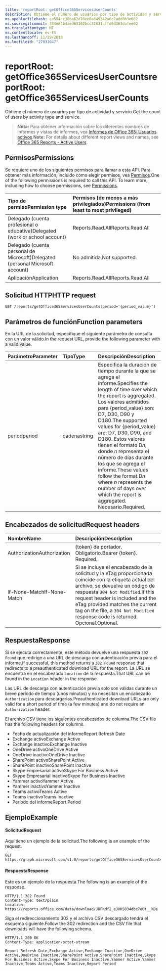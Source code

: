 ```yaml
---
title: 'reportRoot: getOffice365ServicesUserCounts'
description: Obtiene el número de usuarios por tipo de actividad y servicio.
ms.openlocfilehash: ce594cc38ba62d70ee0a849342a6c2add0b3e602
ms.sourcegitcommit: 334e84b4aed63162bcc31831cffd6d363dafee02
ms.translationtype: MT
ms.contentlocale: es-ES
ms.lasthandoff: 11/29/2018
ms.locfileid: "27031047"
---
```

# <a name="reportroot-getoffice365servicesusercounts"></a><span data-ttu-id="c9bc3-103">reportRoot: getOffice365ServicesUserCounts</span><span class="sxs-lookup"><span data-stu-id="c9bc3-103">reportRoot: getOffice365ServicesUserCounts</span></span>

<span data-ttu-id="c9bc3-104">Obtiene el número de usuarios por tipo de actividad y servicio.</span><span class="sxs-lookup"><span data-stu-id="c9bc3-104">Get the count of users by activity type and service.</span></span>

> <span data-ttu-id="c9bc3-105">**Nota:** Para obtener información sobre los diferentes nombres de informes y vistas de informes, vea [Informes de Office 365: Usuarios activos](https://support.office.com/client/Active-Users-fc1cf1d0-cd84-43fd-adb7-a4c4dfa8112d).</span><span class="sxs-lookup"><span data-stu-id="c9bc3-105">**Note:** For details about different report views and names, see [Office 365 Reports - Active Users](https://support.office.com/client/Active-Users-fc1cf1d0-cd84-43fd-adb7-a4c4dfa8112d).</span></span>

## <a name="permissions"></a><span data-ttu-id="c9bc3-106">Permisos</span><span class="sxs-lookup"><span data-stu-id="c9bc3-106">Permissions</span></span>

<span data-ttu-id="c9bc3-p101">Se requiere uno de los siguientes permisos para llamar a esta API. Para obtener más información, incluido cómo elegir permisos, vea [Permisos](/graph/permissions-reference).</span><span class="sxs-lookup"><span data-stu-id="c9bc3-p101">One of the following permissions is required to call this API. To learn more, including how to choose permissions, see [Permissions](/graph/permissions-reference).</span></span>

| <span data-ttu-id="c9bc3-109">Tipo de permiso</span><span class="sxs-lookup"><span data-stu-id="c9bc3-109">Permission type</span></span>                        | <span data-ttu-id="c9bc3-110">Permisos (de menos a más privilegiados)</span><span class="sxs-lookup"><span data-stu-id="c9bc3-110">Permissions (from least to most privileged)</span></span> |
| :------------------------------------- | :--------------------------------------- |
| <span data-ttu-id="c9bc3-111">Delegado (cuenta profesional o educativa)</span><span class="sxs-lookup"><span data-stu-id="c9bc3-111">Delegated (work or school account)</span></span>     | <span data-ttu-id="c9bc3-112">Reports.Read.All</span><span class="sxs-lookup"><span data-stu-id="c9bc3-112">Reports.Read.All</span></span>                         |
| <span data-ttu-id="c9bc3-113">Delegado (cuenta personal de Microsoft)</span><span class="sxs-lookup"><span data-stu-id="c9bc3-113">Delegated (personal Microsoft account)</span></span> | <span data-ttu-id="c9bc3-114">No admitida.</span><span class="sxs-lookup"><span data-stu-id="c9bc3-114">Not supported.</span></span>                           |
| <span data-ttu-id="c9bc3-115">Aplicación</span><span class="sxs-lookup"><span data-stu-id="c9bc3-115">Application</span></span>                            | <span data-ttu-id="c9bc3-116">Reports.Read.All</span><span class="sxs-lookup"><span data-stu-id="c9bc3-116">Reports.Read.All</span></span>                         |

## <a name="http-request"></a><span data-ttu-id="c9bc3-117">Solicitud HTTP</span><span class="sxs-lookup"><span data-stu-id="c9bc3-117">HTTP request</span></span>

<!-- { "blockType": "ignored" } --> 

```http
GET /reports/getOffice365ServicesUserCounts(period='{period_value}')
```

## <a name="function-parameters"></a><span data-ttu-id="c9bc3-118">Parámetros de función</span><span class="sxs-lookup"><span data-stu-id="c9bc3-118">Function parameters</span></span>

<span data-ttu-id="c9bc3-119">En la URL de la solicitud, especifique el siguiente parámetro de consulta con un valor válido.</span><span class="sxs-lookup"><span data-stu-id="c9bc3-119">In the request URL, provide the following parameter with a valid value.</span></span>

| <span data-ttu-id="c9bc3-120">Parámetro</span><span class="sxs-lookup"><span data-stu-id="c9bc3-120">Parameter</span></span> | <span data-ttu-id="c9bc3-121">Tipo</span><span class="sxs-lookup"><span data-stu-id="c9bc3-121">Type</span></span>   | <span data-ttu-id="c9bc3-122">Descripción</span><span class="sxs-lookup"><span data-stu-id="c9bc3-122">Description</span></span>                              |
| :-------- | :----- | :--------------------------------------- |
| <span data-ttu-id="c9bc3-123">period</span><span class="sxs-lookup"><span data-stu-id="c9bc3-123">period</span></span>    | <span data-ttu-id="c9bc3-124">cadena</span><span class="sxs-lookup"><span data-stu-id="c9bc3-124">string</span></span> | <span data-ttu-id="c9bc3-125">Especifica la duración de tiempo durante la que se agrega el informe.</span><span class="sxs-lookup"><span data-stu-id="c9bc3-125">Specifies the length of time over which the report is aggregated.</span></span> <span data-ttu-id="c9bc3-126">Los valores admitidos para {period_value} son: D7, D30, D90 y D180.</span><span class="sxs-lookup"><span data-stu-id="c9bc3-126">The supported values for {period_value} are: D7, D30, D90, and D180.</span></span> <span data-ttu-id="c9bc3-127">Estos valores tienen el formato D*n*, donde *n* representa el número de días durante los que se agrega el informe.</span><span class="sxs-lookup"><span data-stu-id="c9bc3-127">These values follow the format D*n* where *n* represents the number of days over which the report is aggregated.</span></span> <span data-ttu-id="c9bc3-128">Necesario.</span><span class="sxs-lookup"><span data-stu-id="c9bc3-128">Required.</span></span> |

## <a name="request-headers"></a><span data-ttu-id="c9bc3-129">Encabezados de solicitud</span><span class="sxs-lookup"><span data-stu-id="c9bc3-129">Request headers</span></span>

| <span data-ttu-id="c9bc3-130">Nombre</span><span class="sxs-lookup"><span data-stu-id="c9bc3-130">Name</span></span>          | <span data-ttu-id="c9bc3-131">Descripción</span><span class="sxs-lookup"><span data-stu-id="c9bc3-131">Description</span></span>                              |
| :------------ | :--------------------------------------- |
| <span data-ttu-id="c9bc3-132">Authorization</span><span class="sxs-lookup"><span data-stu-id="c9bc3-132">Authorization</span></span> | <span data-ttu-id="c9bc3-p103">{token} de portador. Obligatorio.</span><span class="sxs-lookup"><span data-stu-id="c9bc3-p103">Bearer {token}. Required.</span></span>                |
| <span data-ttu-id="c9bc3-135">If-None-Match</span><span class="sxs-lookup"><span data-stu-id="c9bc3-135">If-None-Match</span></span> | <span data-ttu-id="c9bc3-136">Si se incluye el encabezado de la solicitud y la eTag proporcionada coincide con la etiqueta actual del archivo, se devuelve un código de respuesta `304 Not Modified`.</span><span class="sxs-lookup"><span data-stu-id="c9bc3-136">If this request header is included and the eTag provided matches the current tag on the file, a `304 Not Modified` response code is returned.</span></span> <span data-ttu-id="c9bc3-137">Opcional.</span><span class="sxs-lookup"><span data-stu-id="c9bc3-137">Optional.</span></span> |

## <a name="response"></a><span data-ttu-id="c9bc3-138">Respuesta</span><span class="sxs-lookup"><span data-stu-id="c9bc3-138">Response</span></span>

<span data-ttu-id="c9bc3-139">Si se ejecuta correctamente, este método devuelve una respuesta `302 Found` que redirige a una URL de descarga con autenticación previa para el informe.</span><span class="sxs-lookup"><span data-stu-id="c9bc3-139">If successful, this method returns a `302 Found` response that redirects to a preauthenticated download URL for the report.</span></span> <span data-ttu-id="c9bc3-140">La URL se encuentra en el encabezado `Location` de la respuesta.</span><span class="sxs-lookup"><span data-stu-id="c9bc3-140">That URL can be found in the `Location` header in the response.</span></span>

<span data-ttu-id="c9bc3-141">Las URL de descarga con autenticación previa solo son válidas durante un breve período de tiempo (unos minutos) y no necesitan un encabezado `Authorization` para descargarlas.</span><span class="sxs-lookup"><span data-stu-id="c9bc3-141">Preauthenticated download URLs are only valid for a short period of time (a few minutes) and do not require an `Authorization` header.</span></span>

<span data-ttu-id="c9bc3-142">El archivo CSV tiene los siguientes encabezados de columna.</span><span class="sxs-lookup"><span data-stu-id="c9bc3-142">The CSV file has the following headers for columns.</span></span>

- <span data-ttu-id="c9bc3-143">Fecha de actualización del informe</span><span class="sxs-lookup"><span data-stu-id="c9bc3-143">Report Refresh Date</span></span>
- <span data-ttu-id="c9bc3-144">Exchange activo</span><span class="sxs-lookup"><span data-stu-id="c9bc3-144">Exchange Active</span></span>
- <span data-ttu-id="c9bc3-145">Exchange inactivo</span><span class="sxs-lookup"><span data-stu-id="c9bc3-145">Exchange Inactive</span></span>
- <span data-ttu-id="c9bc3-146">OneDrive activo</span><span class="sxs-lookup"><span data-stu-id="c9bc3-146">OneDrive Active</span></span>
- <span data-ttu-id="c9bc3-147">OneDrive inactivo</span><span class="sxs-lookup"><span data-stu-id="c9bc3-147">OneDrive Inactive</span></span>
- <span data-ttu-id="c9bc3-148">SharePoint activo</span><span class="sxs-lookup"><span data-stu-id="c9bc3-148">SharePoint Active</span></span>
- <span data-ttu-id="c9bc3-149">SharePoint inactivo</span><span class="sxs-lookup"><span data-stu-id="c9bc3-149">SharePoint Inactive</span></span>
- <span data-ttu-id="c9bc3-150">Skype Empresarial activo</span><span class="sxs-lookup"><span data-stu-id="c9bc3-150">Skype For Business Active</span></span>
- <span data-ttu-id="c9bc3-151">Skype Empresarial inactivo</span><span class="sxs-lookup"><span data-stu-id="c9bc3-151">Skype For Business Inactive</span></span>
- <span data-ttu-id="c9bc3-152">Yammer activo</span><span class="sxs-lookup"><span data-stu-id="c9bc3-152">Yammer Active</span></span>
- <span data-ttu-id="c9bc3-153">Yammer inactivo</span><span class="sxs-lookup"><span data-stu-id="c9bc3-153">Yammer Inactive</span></span>
- <span data-ttu-id="c9bc3-154">Teams activo</span><span class="sxs-lookup"><span data-stu-id="c9bc3-154">Teams Active</span></span>
- <span data-ttu-id="c9bc3-155">Teams inactivo</span><span class="sxs-lookup"><span data-stu-id="c9bc3-155">Teams Inactive</span></span>
- <span data-ttu-id="c9bc3-156">Período del informe</span><span class="sxs-lookup"><span data-stu-id="c9bc3-156">Report Period</span></span>

## <a name="example"></a><span data-ttu-id="c9bc3-157">Ejemplo</span><span class="sxs-lookup"><span data-stu-id="c9bc3-157">Example</span></span>

#### <a name="request"></a><span data-ttu-id="c9bc3-158">Solicitud</span><span class="sxs-lookup"><span data-stu-id="c9bc3-158">Request</span></span>

<span data-ttu-id="c9bc3-159">Aquí tiene un ejemplo de la solicitud.</span><span class="sxs-lookup"><span data-stu-id="c9bc3-159">The following is an example of the request.</span></span>

<!--{
  "blockType": "request",
  "isComposable": true,
  "name": "reportroot_getoffice365servicesusercounts"
}-->

```http
GET https://graph.microsoft.com/v1.0/reports/getOffice365ServicesUserCounts(period='D7')
```

#### <a name="response"></a><span data-ttu-id="c9bc3-160">Respuesta</span><span class="sxs-lookup"><span data-stu-id="c9bc3-160">Response</span></span>

<span data-ttu-id="c9bc3-161">Este es un ejemplo de la respuesta.</span><span class="sxs-lookup"><span data-stu-id="c9bc3-161">The following is an example of the response.</span></span>

<!-- {
  "blockType": "response",
  "truncated": true,
  "@odata.type": "microsoft.graph.report"
} -->

```http
HTTP/1.1 302 Found
Content-Type: text/plain
Location: https://reports.office.com/data/download/JDFKdf2_eJXKS034dbc7e0t__XDe
```

<span data-ttu-id="c9bc3-162">Siga el redireccionamiento 302 y el archivo CSV descargado tendrá el esquema siguiente.</span><span class="sxs-lookup"><span data-stu-id="c9bc3-162">Follow the 302 redirection and the CSV file that downloads will have the following schema.</span></span>

<!-- { "blockType": "ignored" } --> 

```http
HTTP/1.1 200 OK
Content-Type: application/octet-stream

Report Refresh Date,Exchange Active,Exchange Inactive,OneDrive Active,OneDrive Inactive,SharePoint Active,SharePoint Inactive,Skype For Business Active,Skype For Business Inactive,Yammer Active,Yammer Inactive,Teams Active,Teams Inactive,Report Period
```
